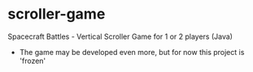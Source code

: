 scroller-game
=============

Spacecraft Battles - Vertical Scroller Game for 1 or 2 players (Java)

 * The game may be developed even more, but for now this project is 'frozen'
